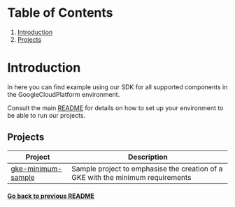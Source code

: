 # Table of Contents
1. [Introduction](#introduction)
2. [Projects](#projects)
# Introduction

In here you can find example using our SDK for all supported components in the GoogleCloudPlatform environment.

Consult the main [README](../README.md) for details on how to set up your environment to be able to run our projects.

## Projects

| Project                                                                 	| Description                                                                               	|
|-------------------------------------------------------------------------	|-------------------------------------------------------------------------------------------	|
| [ gke-minimum-sample ]( ./gke-minimum-sample/ )                          	| Sample project to emphasise the creation of a GKE with the minimum requirements           	|

#### [Go back to previous README](../README.md)